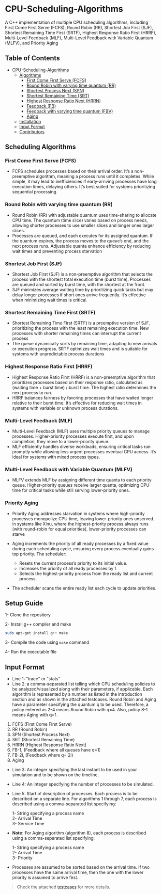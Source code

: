 # CPU-Scheduling-Algorithms
A C++ implementation of multiple CPU scheduling algorithms, including First Come First Serve (FCFS), Round Robin (RR), Shortest Job First (SJF), Shortest Remaining Time First (SRTF), Highest Response Ratio First (HRRF), Multi-Level Feedback (MLF), Multi-Level Feedback with Variable Quantum (MLFV), and Priority Aging

## Table of Contents
- [CPU-Scheduling-Algorithms](#cpu-scheduling-algorithms)
  - [Algorithms](#algorithms)
    - [First Come First Serve (FCFS)](#first-come-first-serve-fcfs)
    - [Round Robin with varying time quantum (RR)](#round-robin-with-varying-time-quantum-rr)
    - [Shortest Process Next (SPN)](#shortest-process-next-spn)
    - [Shortest Remaining Time (SRT)](#shortest-remaining-time-srt)
    - [Highest Response Ratio Next (HRRN)](#highest-response-ratio-next-hrrn)
    - [Feedback (FB)](#feedback-fb)
    - [Feedback with varying time quantum (FBV)](#feedback-with-varying-time-quantum-fbv)
    - [Aging](#aging)
  - [Installation](#installation)
  - [Input Format](#input-format)
  - [Contributors](#contributors)

## Scheduling Algorithms

### First Come First Serve (FCFS)
- FCFS schedules processes based on their arrival order. It’s a non-preemptive algorithm, meaning a process runs until it completes. While simple, it may lead to inefficiencies if early-arriving processes have long execution times, delaying others. It’s best suited for systems prioritizing sequential processing.

### Round Robin with varying time quantum (RR)
- Round Robin (RR) with adjustable quantum uses time-sharing to allocate CPU time. The quantum (time slice) varies based on process needs, allowing shorter processes to use smaller slices and longer ones larger slices.
- Processes are queued, and each executes for its assigned quantum. If the quantum expires, the process moves to the queue’s end, and the next process runs. Adjustable quanta enhance efficiency by reducing wait times and preventing process starvation

### Shortest Job First (SJF)
- Shortest Job First (SJF) is a non-preemptive algorithm that selects the process with the shortest total execution time (burst time). Processes are queued and sorted by burst time, with the shortest at the front.
- SJF minimizes average waiting time by prioritizing quick tasks but may delay longer processes if short ones arrive frequently. It’s effective when minimizing wait times is critical.

### Shortest Remaining Time First (SRTF)
- Shortest Remaining Time First (SRTF) is a preemptive version of SJF, prioritizing the process with the least remaining execution time. New processes with shorter remaining times can interrupt the current process
- The queue dynamically sorts by remaining time, adapting to new arrivals or execution progress. SRTF optimizes wait times and is suitable for systems with unpredictable process durations

### Highest Response Ratio First (HRRF)
- Highest Response Ratio First (HRRF) is a non-preemptive algorithm that prioritizes processes based on their response ratio, calculated as (waiting time + burst time) / burst time. The highest ratio determines the next process to run.
- HRRF balances fairness by favoring processes that have waited longer relative to their burst time. It’s effective for reducing wait times in systems with variable or unknown process durations.

### Multi-Level Feedback (MLF)
- Multi-Level Feedback (MLF) uses multiple priority queues to manage processes. Higher-priority processes execute first, and upon completion, they move to a lower-priority queue.
- MLF efficiently handles diverse workloads, ensuring critical tasks run promptly while allowing less urgent processes eventual CPU access. It’s ideal for systems with mixed process types.

### Multi-Level Feedback with Variable Quantum (MLFV)
- MLFV extends MLF by assigning different time quanta to each priority queue. Higher-priority queues receive larger quanta, optimizing CPU time for critical tasks while still serving lower-priority ones.

### Priority Aging
- Priority Aging addresses starvation in systems where high-priority processes monopolize CPU time, leaving lower-priority ones unserved. In systems like Xinu, where the highest-priority process always runs (with round-robin for equal priorities), lower-priority processes can starve

- Aging increments the priority of all ready processes by a fixed value during each scheduling cycle, ensuring every process eventually gains top priority. The scheduler:
    - Resets the current process’s priority to its initial value.
    - Increases the priority of all ready processes by 1.
    - Selects the highest-priority process from the ready list and current process.

- The scheduler scans the entire ready list each cycle to update priorities.

## Setup Guide
1- Clone the repository

2- Install g++ compiler and make
```bash
sudo apt-get install g++ make
```
3- Compile the code using `make` command

4- Run the executable file

## Input Format
- Line 1: "trace" or "stats"
- Line 2: a comma-separated list telling which CPU scheduling policies to be analyzed/visualized along with
their parameters, if applicable. Each algorithm is represented by a number as listed in the
introduction section and as shown in the attached testcases.
Round Robin and Aging have a parameter specifying the quantum q to be used. Therefore, a policy
entered as 2-4 means Round Robin with q=4. Also, policy 8-1 means Aging with q=1.
 1. FCFS (First Come First Serve)
 2. RR (Round Robin)
 3. SPN (Shortest Process Next)
 4. SRT (Shortest Remaining Time)
 5. HRRN (Highest Response Ratio Next)
 6. FB-1, (Feedback where all queues have q=1)
 7. FB-2i, (Feedback where q= 2i)
 8. Aging
- Line 3: An integer specifying the last instant to be used in your simulation and to be shown on the timeline.
- Line 4: An integer specifying the number of processes to be simulated.
- Line 5: Start of description of processes. Each process is to be described on a separate line. For algorithms 1 through 7, each process is described using a comma-separated list specifying:

    1- String specifying a process name\
    2- Arrival Time\
    3- Service Time

- **Note:** For Aging algorithm (algorithm 8), each process is described using a comma-separated list specifying:

    1- String specifying a process name\
    2- Arrival Time\
    3- Priority
- Processes are assumed to be sorted based on the arrival time. If two processes have the same arrival time, then the one with the lower priority is assumed to arrive first.
> Check the attached [testcases](https://github.com/yousefkotp/CPU-Scheduling-Algorithms/tree/main/testcases) for more details.
